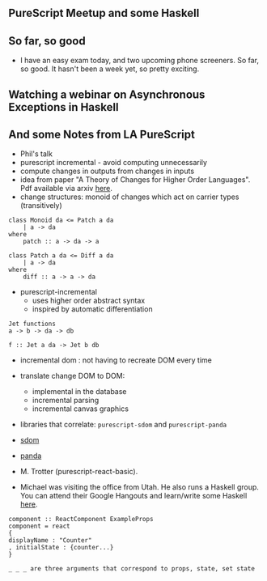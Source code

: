 ## PureScript Meetup and some Haskell

## So far, so good

- I have an easy exam today, and two upcoming phone screeners. So far, so good. It hasn't been a week yet, so pretty exciting.

## Watching a webinar on Asynchronous Exceptions in Haskell

## And some Notes from LA PureScript
- Phil's talk
- purescript incremental - avoid computing unnecessarily
- compute changes in outputs from changes in inputs
- idea from paper "A Theory of Changes for Higher Order Languages". Pdf available via arxiv [here](https://arxiv.org/pdf/1312.0658.pdf).
- change structures: monoid of changes which act on carrier types (transitively)

```
class Monoid da <= Patch a da
    | a -> da
where
    patch :: a -> da -> a
```

```
class Patch a da <= Diff a da
    | a -> da
where
    diff :: a -> a -> da
```

- purescript-incremental
  - uses higher order abstract syntax
  - inspired by automatic differentiation
  
```
Jet functions
a -> b -> da -> db

f :: Jet a da -> Jet b db
```

- incremental dom : not having to recreate DOM every time
- translate change DOM to DOM:
  - implemental in the database
  - incremental parsing
  - incremental canvas graphics
  
- libraries that correlate: ```purescript-sdom``` and ```purescript-panda```
- [sdom](https://github.com/paf31/purescript-sdom)
- [panda](https://github.com/i-am-tom/purescript-panda)

- M. Trotter (purescript-react-basic).
- Michael was visiting the office from Utah. He also runs a Haskell group. You can attend 
  their Google Hangouts and learn/write some Haskell [here](https://www.meetup.com/utah-haskell/events/mkxxlpyxgbvb/).

```
component :: ReactComponent ExampleProps
component = react
{
displayName : "Counter"
, initialState : {counter...}
}

_ _ _ are three arguments that correspond to props, state, set state


